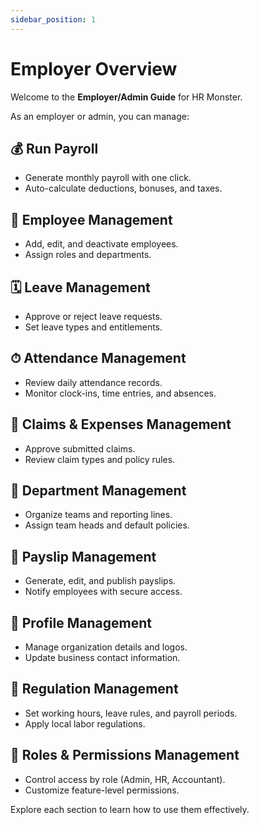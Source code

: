 ```yaml
---
sidebar_position: 1
---
```


# Employer Overview

Welcome to the **Employer/Admin Guide** for HR Monster.

As an employer or admin, you can manage:

## 💰 Run Payroll
- Generate monthly payroll with one click.
- Auto-calculate deductions, bonuses, and taxes.

## 👥 Employee Management
- Add, edit, and deactivate employees.
- Assign roles and departments.

## 🗓 Leave Management
- Approve or reject leave requests.
- Set leave types and entitlements.

## ⏱ Attendance Management
- Review daily attendance records.
- Monitor clock-ins, time entries, and absences.

## 💼 Claims & Expenses Management
- Approve submitted claims.
- Review claim types and policy rules.

## 🧩 Department Management
- Organize teams and reporting lines.
- Assign team heads and default policies.

## 📄 Payslip Management
- Generate, edit, and publish payslips.
- Notify employees with secure access.

## 👤 Profile Management
- Manage organization details and logos.
- Update business contact information.

## 📜 Regulation Management
- Set working hours, leave rules, and payroll periods.
- Apply local labor regulations.

## 🔐 Roles & Permissions Management
- Control access by role (Admin, HR, Accountant).
- Customize feature-level permissions.

Explore each section to learn how to use them effectively.
